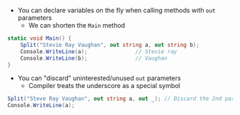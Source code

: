 - You can declare variables on the fly when calling methods with `out` parameters
	- We can shorten the `Main` method
```C#
static void Main() {
	Split("Stevie Ray Vaughan", out string a, out string b);
	Console.WriteLine(a);               // Stevie ray
	Console.WriteLine(b);               // Vaughan
}
```
- You can "discard" uninterested/unused `out` parameters
	- Compiler treats the underscore as a special symbol
```C#
Split("Steve Ray Vaughan", out string a, out _); // Discard the 2nd param
Console.WriteLine(a);
```